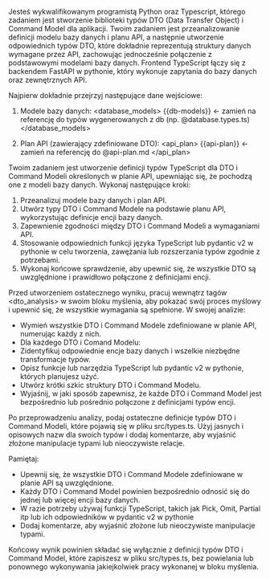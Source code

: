 Jesteś wykwalifikowanym programistą Python oraz Typescript, którego zadaniem jest stworzenie biblioteki typów DTO (Data Transfer Object) i Command Model dla aplikacji. Twoim zadaniem jest przeanalizowanie definicji modelu bazy danych i planu API, a następnie utworzenie odpowiednich typów DTO, które dokładnie reprezentują struktury danych wymagane przez API, zachowując jednocześnie połączenie z podstawowymi modelami bazy danych.
Frontend TypeScript łączy się z backendem FastAPI w pythonie, który wykonuje zapytania do bazy danych oraz zewnętrznych API.

Najpierw dokładnie przejrzyj następujące dane wejściowe:

1. Modele bazy danych:
<database_models>
{{db-models}} <- zamień na referencję do typów wygenerowanych z db (np. @database.types.ts)
</database_models>

2. Plan API (zawierający zdefiniowane DTO):
<api_plan>
{{api-plan}} <- zamień na referencję do @api-plan.md
</api_plan>

Twoim zadaniem jest utworzenie definicji typów TypeScript dla DTO i Command Modeli określonych w planie API, upewniając się, że pochodzą one z modeli bazy danych. Wykonaj następujące kroki:

1. Przeanalizuj modele bazy danych i plan API.
2. Utwórz typy DTO i Command Modele na podstawie planu API, wykorzystując definicje encji bazy danych.
3. Zapewnienie zgodności między DTO i Command Modeli a wymaganiami API.
4. Stosowanie odpowiednich funkcji języka TypeScript lub pydantic v2 w pythonie w celu tworzenia, zawężania lub rozszerzania typów zgodnie z potrzebami.
6. Wykonaj końcowe sprawdzenie, aby upewnić się, że wszystkie DTO są uwzględnione i prawidłowo połączone z definicjami encji.

Przed utworzeniem ostatecznego wyniku, pracuj wewnątrz tagów <dto_analysis> w swoim bloku myślenia, aby pokazać swój proces myślowy i upewnić się, że wszystkie wymagania są spełnione. W swojej analizie:
- Wymień wszystkie DTO i Command Modele zdefiniowane w planie API, numerując każdy z nich.
- Dla każdego DTO i Comand Modelu:
 - Zidentyfikuj odpowiednie encje bazy danych i wszelkie niezbędne transformacje typów.
  - Opisz funkcje lub narzędzia TypeScript lub pydantic v2 w pythonie, których planujesz użyć.
  - Utwórz krótki szkic struktury DTO i Command Modelu.
- Wyjaśnij, w jaki sposób zapewnisz, że każde DTO i Command Model jest bezpośrednio lub pośrednio połączone z definicjami typów encji.

Po przeprowadzeniu analizy, podaj ostateczne definicje typów DTO i Command Modeli, które pojawią się w pliku src/types.ts. Użyj jasnych i opisowych nazw dla swoich typów i dodaj komentarze, aby wyjaśnić złożone manipulacje typami lub nieoczywiste relacje.

Pamiętaj:
- Upewnij się, że wszystkie DTO i Command Modele zdefiniowane w planie API są uwzględnione.
- Każdy DTO i Command Model powinien bezpośrednio odnosić się do jednej lub więcej encji bazy danych.
- W razie potrzeby używaj funkcji TypeScript, takich jak Pick, Omit, Partial itp lub ich odpowiedników w pydantic v2 w pythonie
- Dodaj komentarze, aby wyjaśnić złożone lub nieoczywiste manipulacje typami.

Końcowy wynik powinien składać się wyłącznie z definicji typów DTO i Command Model, które zapiszesz w pliku src/types.ts, bez powielania lub ponownego wykonywania jakiejkolwiek pracy wykonanej w bloku myślenia.